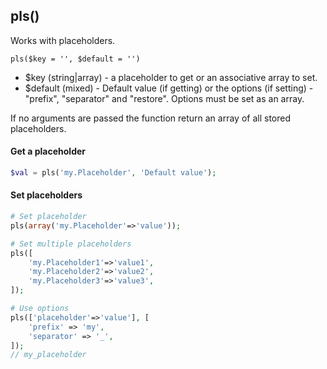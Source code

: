 ## pls()
Works with placeholders.

```pls($key = '', $default = '')```

- $key (string|array) - a placeholder to get or an associative array to set.
- $default (mixed) - Default value (if getting) or the options (if setting) - "prefix", "separator" and "restore". Options must be set as an array.

If no arguments are passed the function return an array of all stored placeholders.

#### Get a placeholder
```php
$val = pls('my.Placeholder', 'Default value');
```
#### Set placeholders
```php
# Set placeholder
pls(array('my.Placeholder'=>'value'));

# Set multiple placeholders
pls([
    'my.Placeholder1'=>'value1',
    'my.Placeholder2'=>'value2',
    'my.Placeholder3'=>'value3',
]);

# Use options
pls(['placeholder'=>'value'], [
    'prefix' => 'my',
    'separator' => '_',
]);
// my_placeholder
```
